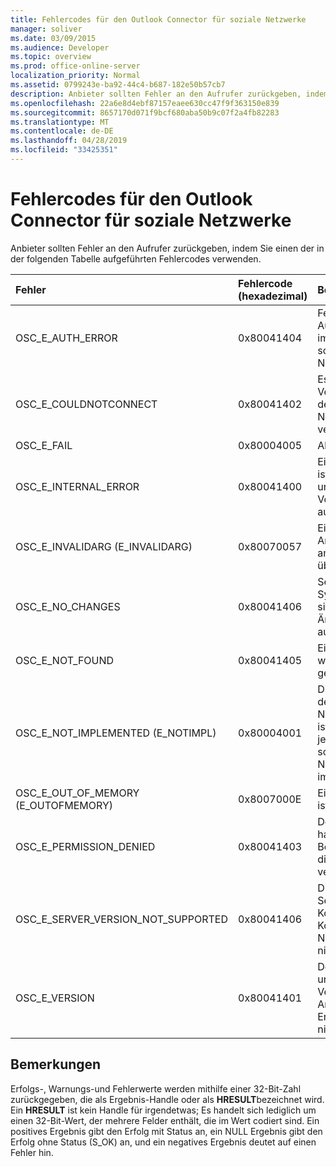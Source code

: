 ```yaml
---
title: Fehlercodes für den Outlook Connector für soziale Netzwerke
manager: soliver
ms.date: 03/09/2015
ms.audience: Developer
ms.topic: overview
ms.prod: office-online-server
localization_priority: Normal
ms.assetid: 0799243e-ba92-44c4-b687-182e50b57cb7
description: Anbieter sollten Fehler an den Aufrufer zurückgeben, indem Sie einen der in der folgenden Tabelle aufgeführten Fehlercodes verwenden.
ms.openlocfilehash: 22a6e8d4ebf87157eaee630cc47f9f363150e839
ms.sourcegitcommit: 8657170d071f9bcf680aba50b9c07f2a4fb82283
ms.translationtype: MT
ms.contentlocale: de-DE
ms.lasthandoff: 04/28/2019
ms.locfileid: "33425351"
---
```

# <a name="outlook-social-connector-provider-error-codes"></a>Fehlercodes für den Outlook Connector für soziale Netzwerke

Anbieter sollten Fehler an den Aufrufer zurückgeben, indem Sie einen der in der folgenden Tabelle aufgeführten Fehlercodes verwenden. 
  
|**Fehler**|**Fehlercode (hexadezimal)**|**Beschreibung**|
|:-----|:-----|:-----|
|OSC_E_AUTH_ERROR  <br/> |0x80041404  <br/> |Fehler bei der Authentifizierung im Netzwerk des sozialen Netzwerkstandorts.  <br/> |
|OSC_E_COULDNOTCONNECT  <br/> |0x80041402  <br/> |Es ist keine Verbindung mit dem sozialen Netzwerkstandort verfügbar.  <br/> |
|OSC_E_FAIL  <br/> |0x80004005  <br/> |Allgemeiner Fehler.  <br/> |
|OSC_E_INTERNAL_ERROR  <br/> |0x80041400  <br/> |Ein interner Fehler ist aufgrund eines ungültigen Vorgangs aufgetreten.  <br/> |
|OSC_E_INVALIDARG (E_INVALIDARG)  <br/> |0x80070057  <br/> |Ein ungültiges Argument wurde an eine Funktion übergeben.  <br/> |
|OSC_E_NO_CHANGES  <br/> |0x80041406  <br/> |Seit der letzten Synchronisierung sind keine Änderungen aufgetreten.  <br/> |
|OSC_E_NOT_FOUND  <br/> |0x80041405  <br/> |Eine Ressource wurde nicht gefunden.  <br/> |
|OSC_E_NOT_IMPLEMENTED (E_NOTIMPL)  <br/> |0x80004001  <br/> |Die Anforderung an den sozialen Netzwerkstandort ist gültig, wurde jedoch nicht vom sozialen Netzwerkstandort implementiert.  <br/> |
|OSC_E_OUT_OF_MEMORY (E_OUTOFMEMORY)  <br/> |0x8007000E  <br/> |Ein Speicherfehler ist aufgetreten.  <br/> |
|OSC_E_PERMISSION_DENIED  <br/> |0x80041403  <br/> |Der OSC-Anbieter hat die Berechtigung für die Ressource verweigert.  <br/> |
|OSC_E_SERVER_VERSION_NOT_SUPPORTED  <br/> |0x80041406  <br/> |Die Version des Servers zum Konfigurieren des Kontos für soziale Netzwerke wird nicht unterstützt.  <br/> |
|OSC_E_VERSION  <br/> |0x80041401  <br/> |Der Anbieter unterstützt diese Version der OSC-Anbieter Erweiterbarkeit nicht.  <br/> |
   
## <a name="remarks"></a>Bemerkungen

Erfolgs-, Warnungs-und Fehlerwerte werden mithilfe einer 32-Bit-Zahl zurückgegeben, die als Ergebnis-Handle oder als **HRESULT**bezeichnet wird. Ein **HRESULT** ist kein Handle für irgendetwas; Es handelt sich lediglich um einen 32-Bit-Wert, der mehrere Felder enthält, die im Wert codiert sind. Ein positives Ergebnis gibt den Erfolg mit Status an, ein NULL Ergebnis gibt den Erfolg ohne Status (S_OK) an, und ein negatives Ergebnis deutet auf einen Fehler hin. 
  

